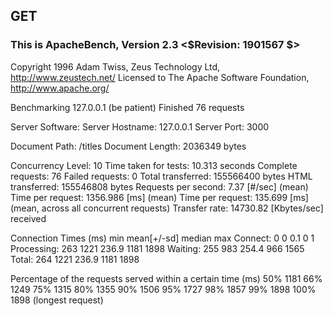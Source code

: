 ## GET

### This is ApacheBench, Version 2.3 <$Revision: 1901567 $>

Copyright 1996 Adam Twiss, Zeus Technology Ltd, http://www.zeustech.net/
Licensed to The Apache Software Foundation, http://www.apache.org/

Benchmarking 127.0.0.1 (be patient)
Finished 76 requests

Server Software:
Server Hostname: 127.0.0.1
Server Port: 3000

Document Path: /titles
Document Length: 2036349 bytes

Concurrency Level: 10
Time taken for tests: 10.313 seconds
Complete requests: 76
Failed requests: 0
Total transferred: 155566400 bytes
HTML transferred: 155546808 bytes
Requests per second: 7.37 [#/sec] (mean)
Time per request: 1356.986 [ms] (mean)
Time per request: 135.699 [ms] (mean, across all concurrent requests)
Transfer rate: 14730.82 [Kbytes/sec] received

Connection Times (ms)
min mean[+/-sd] median max
Connect: 0 0 0.1 0 1
Processing: 263 1221 236.9 1181 1898
Waiting: 255 983 254.4 966 1565
Total: 264 1221 236.9 1181 1898

Percentage of the requests served within a certain time (ms)
50% 1181
66% 1249
75% 1315
80% 1355
90% 1506
95% 1727
98% 1857
99% 1898
100% 1898 (longest request)
